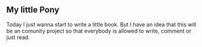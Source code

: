 My little Pony
--

Today I just wanna start to write a little book. But I have an idea that this will be an comunity project so that everybody is allowed to write, comment or just read.
